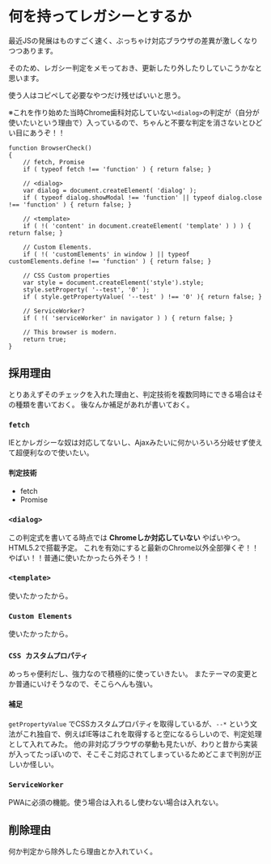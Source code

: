 # 何を持ってレガシーとするか

最近JSの発展はものすごく速く、ぶっちゃけ対応ブラウザの差異が激しくなりつつあります。

そのため、レガシー判定をメモっておき、更新したり外したりしていこうかなと思います。

使う人はコピペして必要なやつだけ残せばいいと思う。

※これを作り始めた当時Chrome歯科対応していない`<dialog>`の判定が（自分が使いたいという理由で）入っているので、ちゃんと不要な判定を消さないとひどい目にあうぞ！！

```
function BrowserCheck()
{
	// fetch, Promise
	if ( typeof fetch !== 'function' ) { return false; }

	// <dialog>
	var dialog = document.createElement( 'dialog' );
	if ( typeof dialog.showModal !== 'function' || typeof dialog.close !== 'function' ) { return false; }

	// <template>
	if ( !( 'content' in document.createElement( 'template' ) ) ) { return false; }

	// Custom Elements.
	if ( !( 'customElements' in window ) || typeof customElements.define !== 'function' ) { return false; }

	// CSS Custom properties
	var style = document.createElement('style').style;
	style.setProperty( '--test', '0' );
	if ( style.getPropertyValue( '--test' ) !== '0' ){ return false; }

	// ServiceWorker?
	if ( !( 'serviceWorker' in navigator ) ) { return false; }

	// This browser is modern.
	return true;
}
```

## 採用理由

とりあえずそのチェックを入れた理由と、判定技術を複数同時にできる場合はその種類を書いておく。
後なんか補足があれが書いておく。

### `fetch`

IEとかレガシーな奴は対応してないし、Ajaxみたいに何かいろいろ分岐せず使えて超便利なので使いたい。

#### 判定技術

* fetch
* Promise

### `<dialog>`

この判定式を書いてる時点では **Chromeしか対応していない** やばいやつ。HTML5.2で搭載予定。
これを有効にすると最新のChrome以外全部弾くぞ！！やばい！！普通に使いたかったら外そう！！

### `<template>`

使いたかったから。

### `Custom Elements`

使いたかったから。

### `CSS カスタムプロパティ`

めっちゃ便利だし、強力なので積極的に使っていきたい。
またテーマの変更とか普通にいけそうなので、そこらへんも強い。

#### 補足

`getPropertyValue` でCSSカスタムプロパティを取得しているが、`--*` という文法がこれ独自で、例えばIE等はこれを取得すると空になるらしいので、判定処理として入れてみた。
他の非対応ブラウザの挙動も見たいが、わりと昔から実装が入ってたっぽいので、そこそこ対応されてしまっているためどこまで判別が正しいか怪しい。

### `ServiceWorker`

PWAに必須の機能。使う場合は入れるし使わない場合は入れない。

## 削除理由

何か判定から除外したら理由とか入れていく。
